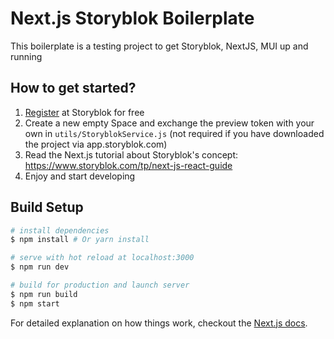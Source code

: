 # Next.js Storyblok Boilerplate

This boilerplate is a testing project to get Storyblok, NextJS, MUI up and running 

## How to get started?

1. [Register](https://app.storyblok.com/#!/signup) at Storyblok for free
2. Create a new empty Space and exchange the preview token with your own in ```utils/StoryblokService.js``` (not required if you have downloaded the project via app.storyblok.com)
3. Read the Next.js tutorial about Storyblok's concept: https://www.storyblok.com/tp/next-js-react-guide
4. Enjoy and start developing

## Build Setup

``` bash
# install dependencies
$ npm install # Or yarn install

# serve with hot reload at localhost:3000
$ npm run dev

# build for production and launch server
$ npm run build
$ npm start
```

For detailed explanation on how things work, checkout the [Next.js docs](https://nextjs.org/docs/#setup).

